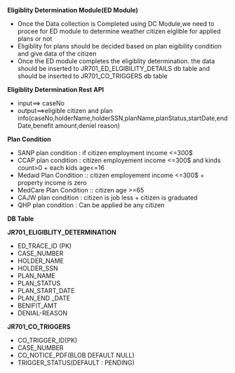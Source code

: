 **Eligiblity Determination Module(ED Module)**
- Once the Data collection is Completed using DC Module,we need to procee for ED module to determine weather citizen eiglible for applied plans or not
- Eligiblity for plans should be decided based on plan eigibility condition and give data of the citizen
- Once the ED module completes the eligiblity determination. the data should be inserted to JR701_ED_ELGIBILITY_DETAILS db table and should be inserted to JR701_CO_TRIGGERS db table

**Eligiblity Determination Rest API**

- input==> caseNo
- output==>eligible citizen and plan info(caseNo,holderName,holderSSN,planName,planStatus,startDate,end Date,benefit amount,deniel reason)

**Plan Condition**
- SANP plan condition : if citizen employment income <=300$
- CCAP plan condition : citizen employement income <=300$ and kinds count>0 + each kids age<=16
- Medaid Plan Condition :: citizen employement income <=300$ + property income is zero
- MedCare Plan Condition :: citizen age >=65
- CAJW plan condition : citizen is job less + citizen is graduated
- QHP plan condition : Can be applied be any citizen 


**DB Table**

**JR701_ELIGIBLITY_DETERMINATION**

- ED_TRACE_ID (PK)
-  CASE_NUMBER
-  HOLDER_NAME
-  HOLDER_SSN
-  PLAN_NAME
-  PLAN_STATUS
-  PLAN_START_DATE
-  PLAN_END _DATE
-  BENIFIT_AMT
-  DENIAL-REASON


**JR701_CO_TRIGGERS**

- CO_TRIGGER_ID(PK)
- CASE_NUMBER
- CO_NOTICE_PDF(BLOB DEFAULT NULL)
- TRIGGER_STATUS(DEFAULT : PENDING)

